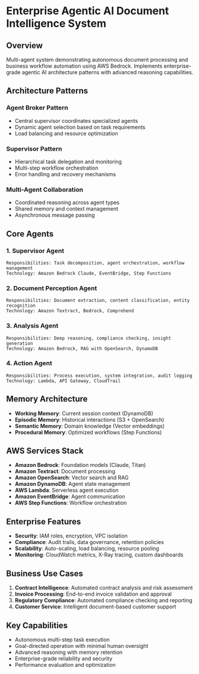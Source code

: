 # Enterprise Agentic AI Document Intelligence System

## Overview
Multi-agent system demonstrating autonomous document processing and business workflow automation using AWS Bedrock. Implements enterprise-grade agentic AI architecture patterns with advanced reasoning capabilities.

## Architecture Patterns

### Agent Broker Pattern
- Central supervisor coordinates specialized agents
- Dynamic agent selection based on task requirements
- Load balancing and resource optimization

### Supervisor Pattern
- Hierarchical task delegation and monitoring
- Multi-step workflow orchestration
- Error handling and recovery mechanisms

### Multi-Agent Collaboration
- Coordinated reasoning across agent types
- Shared memory and context management
- Asynchronous message passing

## Core Agents

### 1. Supervisor Agent
```
Responsibilities: Task decomposition, agent orchestration, workflow management
Technology: Amazon Bedrock Claude, EventBridge, Step Functions
```

### 2. Document Perception Agent
```
Responsibilities: Document extraction, content classification, entity recognition
Technology: Amazon Textract, Bedrock, Comprehend
```

### 3. Analysis Agent
```
Responsibilities: Deep reasoning, compliance checking, insight generation
Technology: Amazon Bedrock, RAG with OpenSearch, DynamoDB
```

### 4. Action Agent
```
Responsibilities: Process execution, system integration, audit logging
Technology: Lambda, API Gateway, CloudTrail
```

## Memory Architecture
- **Working Memory**: Current session context (DynamoDB)
- **Episodic Memory**: Historical interactions (S3 + OpenSearch)
- **Semantic Memory**: Domain knowledge (Vector embeddings)
- **Procedural Memory**: Optimized workflows (Step Functions)

## AWS Services Stack
- **Amazon Bedrock**: Foundation models (Claude, Titan)
- **Amazon Textract**: Document processing
- **Amazon OpenSearch**: Vector search and RAG
- **Amazon DynamoDB**: Agent state management
- **AWS Lambda**: Serverless agent execution
- **Amazon EventBridge**: Agent communication
- **AWS Step Functions**: Workflow orchestration

## Enterprise Features
- **Security**: IAM roles, encryption, VPC isolation
- **Compliance**: Audit trails, data governance, retention policies
- **Scalability**: Auto-scaling, load balancing, resource pooling
- **Monitoring**: CloudWatch metrics, X-Ray tracing, custom dashboards

## Business Use Cases
1. **Contract Intelligence**: Automated contract analysis and risk assessment
2. **Invoice Processing**: End-to-end invoice validation and approval
3. **Regulatory Compliance**: Automated compliance checking and reporting
4. **Customer Service**: Intelligent document-based customer support

## Key Capabilities
- Autonomous multi-step task execution
- Goal-directed operation with minimal human oversight
- Advanced reasoning with memory retention
- Enterprise-grade reliability and security
- Performance evaluation and optimization
